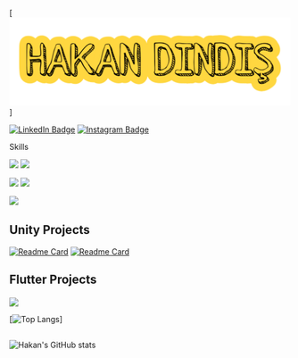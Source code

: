 [![Hakan's GitHub Banner](background.png)]

<!-- <img src="banner.png" width="300"> -->

[![LinkedIn Badge](https://img.shields.io/badge/LinkedIn-informational?style=flat&logo=linkedin&logoColor=white&color=0D76A8)](https://www.linkedin.com/in/hakandindis/)
[![Instagram Badge](https://img.shields.io/badge/Instagram-informational?style=flat&logo=instagram&logoColor=white&color=0D76A8)](https://www.instagram.com/hakandindis/)

Skills

![](https://img.shields.io/badge/Flutter-informational?style=flat&logo=flutter&logoColor=white&color=4AB197)
![](https://img.shields.io/badge/Dart-informational?style=flat&logo=dart&logoColor=white&color=4AB197)

![](https://img.shields.io/badge/Qt_Framework-informational?style=flat&logo=qt&logoColor=white&color=4AB197)
![](https://img.shields.io/badge/Socket_Programming-informational?style=flat&logo=cpp&logoColor=white&color=4AB197)

![](https://img.shields.io/badge/Unity-informational?style=flat&logo=unity&logoColor=white&color=4AB197)

<!-- <details>
<summary>More Skills</summary>
</details> -->

## Unity Projects

[![Readme Card](https://github-readme-stats.vercel.app/api/pin/?username=hakandindis&show_owner=true&theme=tokyonight&repo=save-the-doctor-game)](https://github.com/hakandindis/save-the-doctor-game)
[![Readme Card](https://github-readme-stats.vercel.app/api/pin/?username=hakandindis&show_owner=true&theme=tokyonight&repo=memory-dice-game)](https://github.com/hakandindis/memory-dice-game)

<!-- <a href="https://github.com/hakandindis/Bildir">
  <img align="center" src="https://github-readme-stats.vercel.app/api/pin/?username=hakandindis&repo=Bildir&theme=tokyonight" width=350/>
</a>
<a href="https://github.com/hakandindis/Bildir">
  <img align="center" src="https://github-readme-stats.vercel.app/api/pin/?username=hakandindis&repo=Bildir&theme=tokyonight" width=350 />
</a> -->

## Flutter Projects

<!-- [![Readme Card](https://github-readme-stats.vercel.app/api/pin/?username=hakandindis&show_owner=true&theme=tokyonight&repo=Bildir)](https://github.com/hakandindis/Bildir) -->

<a href="https://github.com/hakandindis/Bildir">
  <img align="center" src="https://github-readme-stats.vercel.app/api/pin/?username=hakandindis&repo=Bildir&theme=tokyonight" />
</a>

[![Top Langs](https://github-readme-stats.vercel.app/api/top-langs/?username=hakandindis&layout=compact&theme=radical)]

##

![Hakan's GitHub stats](https://github-readme-stats.vercel.app/api?username=hakandindis&show_icons=true&hide=contribs,prs,issues&theme=tokyonight)
